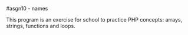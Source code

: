 #asgn10 - names

This program is an exercise for school to practice PHP concepts: arrays, strings, functions and loops.